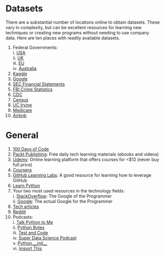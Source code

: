 # Datasets
There are a substantial number of locations online to obtain datasets. These vary in complexity, but can be excellent resources for learning new techniques or creating new programs without needing to use company data. Here are ten places with readily available datasets.
1. Federal Governments:  
  i. [USA](https://catalog.data.gov/dataset)  
  ii. [UK](https://gbr.databasesets.com/)  
  iii. [EU](http://data.europa.eu/euodp/en/data/)  
  iv. [Australia](https://data.gov.au/)
2. [Kaggle](https://www.kaggle.com/datasets)
3. [Google](https://toolbox.google.com/datasetsearch)
4. [SEC Financial Statements](https://www.sec.gov/dera/data/financial-statement-data-sets.html)
5. [FBI Crime Statistics](https://ucr.fbi.gov/crime-in-the-u.s)
6. [CDC](https://www.cdc.gov/datastatistics/index.html)
7. [Census](https://www.census.gov/data.html)
8. [UC Irvine](http://archive.ics.uci.edu/ml/datasets.php)
9. [Medicare](https://data.medicare.gov/data/hospital-compare#)
10. [Airbnb](http://insideairbnb.com/get-the-data.html)

# General
1. [100 Days of Code](https://www.100daysofcode.com/resources/)
2. [Packt Publishing](https://www.packtpub.com/packt/offers/free-learning): Free daily tech learning materials (ebooks and videos)
3. [Udemy](https://www.udemy.com/): Online learning platform that offers courses for <$12 (never buy full price)
4. [Coursera](https://www.coursera.org/)
5. [GitHub Learning Labs](https://lab.github.com/courses): A good resource for learning how to leverage GitHub
6. [Learn Python](https://www.learnpython.org/)
7. Your two most used resources in the technology fields:  
  i. [StackOverflow](https://stackoverflow.com/): The Google of the Programmer  
  ii. [Google](https://www.google.com/): The actual Google for the Programmer
8. [Tech articles](https://www.medium.com/topic/programming)
9. [Reddit](https://www.reddit.com/r/python)
10. Podcasts:  
  i. [Talk Python to Me](https://talkpython.fm/)  
  ii. [Python Bytes](https://pythonbytes.fm/)  
  iii. [Test and Code](https://testandcode.com/)  
  iv. [Super Data Science Podcast](https://www.superdatascience.com/podcast/)  
  v. [Python.\_\_init\_\_](https://www.pythonpodcast.com/)  
  vi. [Import This](https://www.kennethreitz.org/import-this/)
